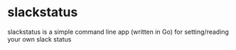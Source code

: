 # slackstatus
slackstatus is a simple command line app (written in Go) for setting/reading your own slack status
